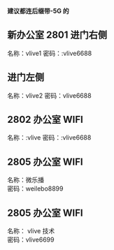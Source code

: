 **建议都连后缀带-5G 的**

## 新办公室 2801 进门右侧

名称：vlive1
密码：:vlive6688

## 进门左侧

名称：vlive2
密码：vlive6688

## 2802 办公室 WIFI

名称：:vlive
密码：:vlive6688

## 2805 办公室 WIFI

名称：微乐播  
密码：weilebo8899

## 2805 办公室 WIFI

名称： vlive 技术  
密码：vlive6699
